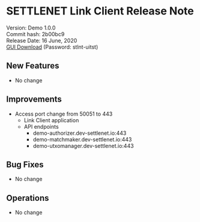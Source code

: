 # SETTLENET Link Client Release Note
Version: Demo 1.0.0   
Commit hash:  2b00bc9   
Release Date:  16 June, 2020     
[GUI Download](https://github.com/cryptogarageinc/settlenet-uitest/releases/tag/1.0.0-demo%2B2b00bc9) (Password: stlnt-uitst)

## New Features
* No change

## Improvements
* Access port change from 50051 to 443   
  * Link Client application
  * API endpoints
    * demo-authorizer.dev-settlenet.io:443
    * demo-matchmaker.dev-settlenet.io:443
    * demo-utxomanager.dev-settlenet.io:443

## Bug Fixes
* No change

## Operations
* No change
